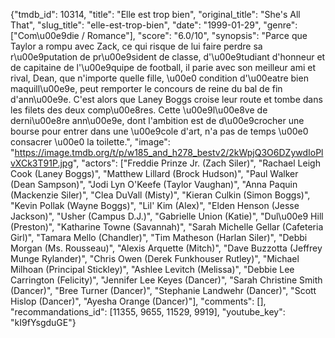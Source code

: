 {"tmdb_id": 10314, "title": "Elle est trop bien", "original_title": "She's All That", "slug_title": "elle-est-trop-bien", "date": "1999-01-29", "genre": ["Com\u00e9die / Romance"], "score": "6.0/10", "synopsis": "Parce que Taylor a rompu avec Zack, ce qui risque de lui faire perdre sa r\u00e9putation de pr\u00e9sident de classe, d'\u00e9tudiant d'honneur et de capitaine de l'\u00e9quipe de football, il parie avec son meilleur ami et rival, Dean, que n'importe quelle fille, \u00e0 condition d'\u00eatre bien maquill\u00e9e, peut remporter le concours de reine du bal de fin d'ann\u00e9e. C'est alors que Laney Boggs croise leur route et tombe dans les filets des deux comp\u00e8res. Cette \u00e9l\u00e8ve de derni\u00e8re ann\u00e9e, dont l'ambition est de d\u00e9crocher une bourse pour entrer dans une \u00e9cole d'art, n'a pas de temps \u00e0 consacrer \u00e0 la toilette.", "image": "https://image.tmdb.org/t/p/w185_and_h278_bestv2/2kWpjQ3O6DZywdIoPlvXCk3T91P.jpg", "actors": ["Freddie Prinze Jr. (Zach Siler)", "Rachael Leigh Cook (Laney Boggs)", "Matthew Lillard (Brock Hudson)", "Paul Walker (Dean Sampson)", "Jodi Lyn O'Keefe (Taylor Vaughan)", "Anna Paquin (Mackenzie Siler)", "Clea DuVall (Misty)", "Kieran Culkin (Simon Boggs)", "Kevin Pollak (Wayne Boggs)", "Lil' Kim (Alex)", "Elden Henson (Jesse Jackson)", "Usher (Campus D.J.)", "Gabrielle Union (Katie)", "Dul\u00e9 Hill (Preston)", "Katharine Towne (Savannah)", "Sarah Michelle Gellar (Cafeteria Girl)", "Tamara Mello (Chandler)", "Tim Matheson (Harlan Siler)", "Debbi Morgan (Ms. Rousseau)", "Alexis Arquette (Mitch)", "Dave Buzzotta (Jeffrey Munge Rylander)", "Chris Owen (Derek Funkhouser Rutley)", "Michael Milhoan (Principal Stickley)", "Ashlee Levitch (Melissa)", "Debbie Lee Carrington (Felicity)", "Jennifer Lee Keyes (Dancer)", "Sarah Christine Smith (Dancer)", "Bree Turner (Dancer)", "Stephanie Landwehr (Dancer)", "Scott Hislop (Dancer)", "Ayesha Orange (Dancer)"], "comments": [], "recommandations_id": [11355, 9655, 11529, 9919], "youtube_key": "kI9fYsgduGE"}